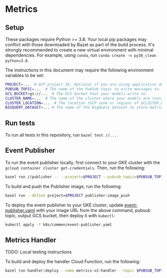 # Metrics

## Setup

These packages require Python >= 3.8. Your local pip packages may conflict with those downloaded by Bazel as part of the build process. It's strongly recommended to create a new virtual environment with minimal dependencies. For example, using `conda`, run `conda create -n py38_clean python=3.8`.

The instructions in this document may require the following environment variables to be set:

```bash
PROJECT=...  # GCP project ID. Optional if you are using application default credentials.
PUBSUB_TOPIC=...  # The name of the PubSub topic to write messages to.
GCS_BUCKET=gs://...  # The GCS bucket that your models write to.
CLUSTER_NAME=...  # The name of the cluster where your models are running.
CLUSTER_LOCATION=...  # The location (GCP zone or region) of $CLUSTER_NAME.
BIGQUERY_DATASET=... # The name of the BigQuery dataset to store metric data.
```
## Run tests

To run all tests in this repository, run `bazel test //...`.

## Event Publisher

To run the event publisher locally, first connect to your GKE cluster with the `gcloud container cluster get-credentials`.
Then, run the following:

```bash
bazel run //publisher -- --project=$PROJECT --pubsub_topic=$PUBSUB_TOPIC --model_output_bucket=$GCS_BUCKET --cluster_name=$CLUSTER_NAME --cluster_location=$CLUSTER_LOCATION
```

To build and push the Publisher image, run the following:

```bash
bazel run --define project=$PROJECT publisher:image_push
```

To deploy the event publisher to your GKE cluster, update [event-publisher.yaml](k8s/common/event-publisher.yaml) with your image URL from the above command, pubsub topic, output GCS bucket, then deploy it with `kubectl`:

```bash
kubectl apply -f k8s/common/event-publisher.yaml
```

## Metrics Handler

TODO: Local testing instructions

To build and deploy the handler Cloud Function, run the following:

```bash
bazel run handler:deploy --name metrics-v2-handler --topic $PUBSUB_TOPIC --dataset $BIGQUERY_DATASET --project $PROJECT
```
